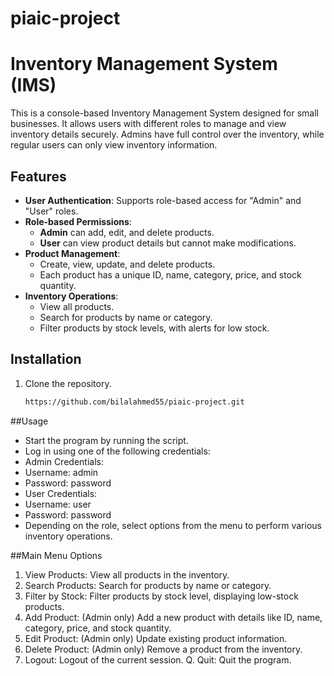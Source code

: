 # piaic-project

# Inventory Management System (IMS)

This is a console-based Inventory Management System designed for small businesses. It allows users with different roles to manage and view inventory details securely. Admins have full control over the inventory, while regular users can only view inventory information.

## Features

- **User Authentication**: Supports role-based access for "Admin" and "User" roles.
- **Role-based Permissions**:
  - **Admin** can add, edit, and delete products.
  - **User** can view product details but cannot make modifications.
- **Product Management**:
  - Create, view, update, and delete products.
  - Each product has a unique ID, name, category, price, and stock quantity.
- **Inventory Operations**:
  - View all products.
  - Search for products by name or category.
  - Filter products by stock levels, with alerts for low stock.

## Installation

1. Clone the repository.
   ```bash
   https://github.com/bilalahmed55/piaic-project.git

##Usage

- Start the program by running the script.
- Log in using one of the following credentials:
- Admin Credentials:
- Username: admin
- Password: password
- User Credentials:
- Username: user
- Password: password
- Depending on the role, select options from the menu to perform various inventory operations.

##Main Menu Options

1. View Products: View all products in the inventory.
2. Search Products: Search for products by name or category.
3. Filter by Stock: Filter products by stock level, displaying low-stock products.
4. Add Product: (Admin only) Add a new product with details like ID, name, category, price, and stock quantity.
5. Edit Product: (Admin only) Update existing product information.
6. Delete Product: (Admin only) Remove a product from the inventory.
0. Logout: Logout of the current session.
Q. Quit: Quit the program.